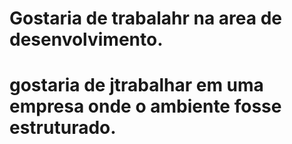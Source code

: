 # Gostaria de trabalahr na area de desenvolvimento.
# gostaria de jtrabalhar em uma empresa onde o ambiente fosse estruturado.
